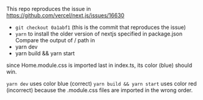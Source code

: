 This repo reproduces the issue in https://github.com/vercel/next.js/issues/16630

- `git checkout 0a1abf1` (this is the commit that reproduces the issue)
- `yarn` to install the older version of nextjs specified in package.json
Compare the output of / path in 
- yarn dev
- yarn build && yarn start

since Home.module.css is imported last in index.ts, its color (blue) should win.

`yarn dev` uses color blue (correct)
`yarn build && yarn start` uses color red (incorrect) because the .module.css files are imported in the wrong order.